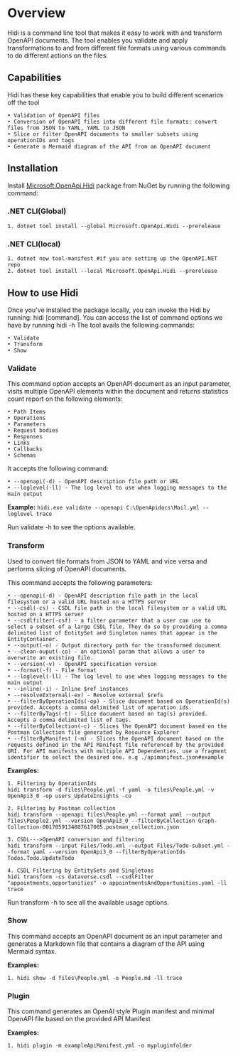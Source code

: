 # Overview

Hidi is a command line tool that makes it easy to work with and transform OpenAPI documents. The tool enables you validate and apply transformations to and from different file formats using various commands to do different actions on the files.

## Capabilities

Hidi has these key capabilities that enable you to build different scenarios off the tool

	• Validation of OpenAPI files 
	• Conversion of OpenAPI files into different file formats: convert files from JSON to YAML, YAML to JSON
	• Slice or filter OpenAPI documents to smaller subsets using operationIDs and tags
    • Generate a Mermaid diagram of the API from an OpenAPI document

## Installation

Install [Microsoft.OpenApi.Hidi](https://www.nuget.org/packages/Microsoft.OpenApi.Hidi/1.0.0-preview4) package from NuGet by running the following command:  
 
### .NET CLI(Global)

	1. dotnet tool install --global Microsoft.OpenApi.Hidi --prerelease

 
### .NET CLI(local)
 
	1. dotnet new tool-manifest #if you are setting up the OpenAPI.NET repo 
	2. dotnet tool install --local Microsoft.OpenApi.Hidi --prerelease 

 
 
 
## How to use Hidi

Once you've installed the package locally, you can invoke the Hidi by running: hidi [command]. 
You can access the list of command options we have by running hidi -h 
The tool avails the following commands: 

	• Validate  
	• Transform 
	• Show
	 
### Validate

This command option accepts an OpenAPI document as an input parameter, visits multiple OpenAPI elements within the document and returns statistics count report on the following elements: 

	• Path Items  
	• Operations  
	• Parameters  
	• Request bodies 
	• Responses 
	• Links 
	• Callbacks 
	• Schemas 
	 
It accepts the following command: 

	• --openapi(-d) - OpenAPI description file path or URL 
	• --loglevel(-ll) - The log level to use when logging messages to the main output 
	 

**Example:** `hidi.exe validate --openapi C:\OpenApidocs\Mail.yml --loglevel trace` 

Run validate -h to see the options available.

### Transform

Used to convert file formats from JSON to YAML and vice versa and performs slicing of OpenAPI documents. 

This command accepts the following parameters:

	• --openapi(-d) - OpenAPI description file path in the local filesystem or a valid URL hosted on a HTTPS server 
	• --csdl(-cs) - CSDL file path in the local filesystem or a valid URL hosted on a HTTPS server 
	• --csdlfilter(-csf) - a filter parameter that a user can use to select a subset of a large CSDL file. They do so by providing a comma delimited list of EntitySet and Singleton names that appear in the EntityContainer. 
	• --output(-o) - Output directory path for the transformed document 
	• --clean-ouput(-co) - an optional param that allows a user to overwrite an existing file.  
	• --version(-v) - OpenAPI specification version 
	• --format(-f) - File format 
	• --loglevel(-ll) - The log level to use when logging messages to the main output 
	• --inline(-i) - Inline $ref instances 
	• --resolveExternal(-ex) - Resolve external $refs 
	• --filterByOperationIds(-op) - Slice document based on OperationId(s) provided. Accepts a comma delimited list of operation ids. 
	• --filterByTags(-t) - Slice document based on tag(s) provided. Accepts a comma delimited list of tags. 
	• --filterByCollection(-c) - Slices the OpenAPI document based on the Postman Collection file generated by Resource Explorer 
    • --filterByManifest (-m) - Slices the OpenAPI document based on the requests defined in the API Manifest file referenced by the provided URI. For API manifests with multiple API Dependenties, use a fragment identifier to select the desired one. e.g ./apimanifest.json#example
 
 **Examples:**  

	1. Filtering by OperationIds  
	hidi transform -d files\People.yml -f yaml -o files\People.yml -v OpenApi3_0 -op users_UpdateInsights -co 
	 
	2. Filtering by Postman collection 
	hidi transform --openapi files\People.yml --format yaml --output files\People2.yml --version OpenApi3_0 --filterByCollection Graph-Collection-0017059134807617005.postman_collection.json 
	 
	3. CSDL--->OpenAPI conversion and filtering 
	hidi transform --input Files/Todo.xml --output Files/Todo-subset.yml --format yaml --version OpenApi3_0 --filterByOperationIds Todos.Todo.UpdateTodo 
	 
	4. CSDL Filtering by EntitySets and Singletons 
	hidi transform -cs dataverse.csdl --csdlFilter "appointments,opportunities" -o appointmentsAndOpportunities.yaml -ll trace 
	 
Run transform -h to see all the available usage options.

### Show

This command accepts an OpenAPI document as an input parameter and generates a Markdown file that contains a diagram of the API using Mermaid syntax.

**Examples:**

    1. hidi show -d files\People.yml -o People.md -ll trace

### Plugin

This command generates an OpenAI style Plugin manifest and minimal OpenAPI file based on the provided API Manifest

**Examples:**

    1. hidi plugin -m exampleApiManifest.yml -o mypluginfolder 
